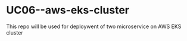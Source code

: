 # UC06--aws-eks-cluster
This repo will be used for deploywent of two microservice on AWS EKS cluster
